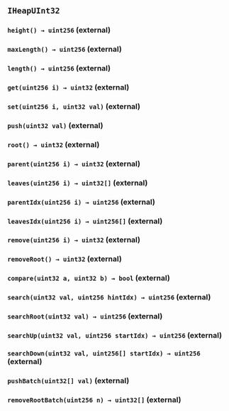 ## `IHeapUInt32`

### `height() → uint256` (external)

### `maxLength() → uint256` (external)

### `length() → uint256` (external)

### `get(uint256 i) → uint32` (external)

### `set(uint256 i, uint32 val)` (external)

### `push(uint32 val)` (external)

### `root() → uint32` (external)

### `parent(uint256 i) → uint32` (external)

### `leaves(uint256 i) → uint32[]` (external)

### `parentIdx(uint256 i) → uint256` (external)

### `leavesIdx(uint256 i) → uint256[]` (external)

### `remove(uint256 i) → uint32` (external)

### `removeRoot() → uint32` (external)

### `compare(uint32 a, uint32 b) → bool` (external)

### `search(uint32 val, uint256 hintIdx) → uint256` (external)

### `searchRoot(uint32 val) → uint256` (external)

### `searchUp(uint32 val, uint256 startIdx) → uint256` (external)

### `searchDown(uint32 val, uint256[] startIdx) → uint256` (external)

### `pushBatch(uint32[] val)` (external)

### `removeRootBatch(uint256 n) → uint32[]` (external)
